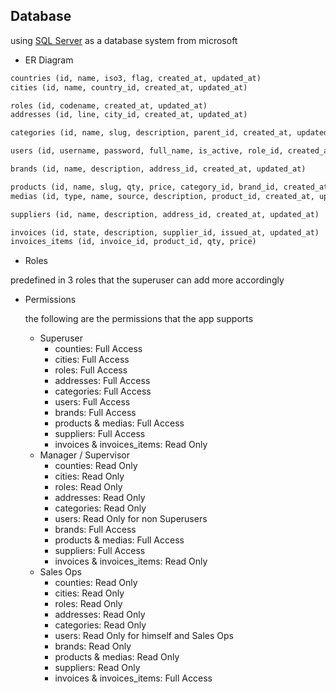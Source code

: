 ## Database

using [SQL Server](https://www.microsoft.com/en-us/sql-server/sql-server-downloads) as a database system from microsoft

- ER Diagram

```txt
countries (id, name, iso3, flag, created_at, updated_at)
cities (id, name, country_id, created_at, updated_at)

roles (id, codename, created_at, updated_at)
addresses (id, line, city_id, created_at, updated_at)

categories (id, name, slug, description, parent_id, created_at, updated_at)

users (id, username, password, full_name, is_active, role_id, created_at, updated_at)

brands (id, name, description, address_id, created_at, updated_at)

products (id, name, slug, qty, price, category_id, brand_id, created_at, updated_at)
medias (id, type, name, source, description, product_id, created_at, updated_at)

suppliers (id, name, description, address_id, created_at, updated_at)

invoices (id, state, description, supplier_id, issued_at, updated_at)
invoices_items (id, invoice_id, product_id, qty, price)
```

- Roles

predefined in 3 roles that the superuser can add more accordingly

- Permissions

  the following are the permissions that the app supports

  - Superuser
    - counties: Full Access
    - cities: Full Access
    - roles: Full Access
    - addresses: Full Access
    - categories: Full Access
    - users: Full Access
    - brands: Full Access
    - products & medias: Full Access
    - suppliers: Full Access
    - invoices & invoices_items: Read Only
  - Manager / Supervisor
    - counties: Read Only
    - cities: Read Only
    - roles: Read Only
    - addresses: Read Only
    - categories: Read Only
    - users: Read Only for non Superusers
    - brands: Full Access
    - products & medias: Full Access
    - suppliers: Full Access
    - invoices & invoices_items: Read Only
  - Sales Ops
    - counties: Read Only
    - cities: Read Only
    - roles: Read Only
    - addresses: Read Only
    - categories: Read Only
    - users: Read Only for himself and Sales Ops
    - brands: Read Only
    - products & medias: Read Only
    - suppliers: Read Only
    - invoices & invoices_items: Full Access

